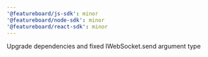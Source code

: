 ```yaml
---
'@featureboard/js-sdk': minor
'@featureboard/node-sdk': minor
'@featureboard/react-sdk': minor
---
```


Upgrade dependencies and fixed IWebSocket.send argument type
